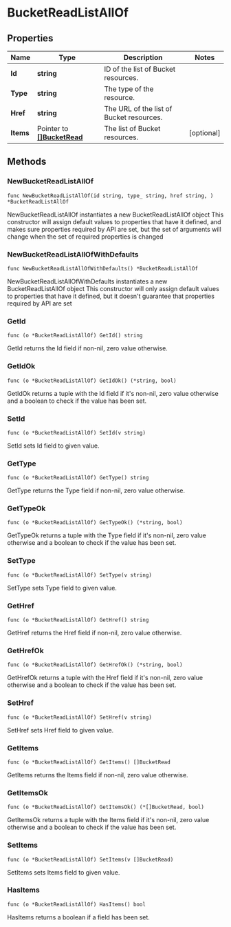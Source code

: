 # BucketReadListAllOf

## Properties

|Name | Type | Description | Notes|
|------------ | ------------- | ------------- | -------------|
|**Id** | **string** | ID of the list of Bucket resources. | |
|**Type** | **string** | The type of the resource. | |
|**Href** | **string** | The URL of the list of Bucket resources. | |
|**Items** | Pointer to [**[]BucketRead**](BucketRead.md) | The list of Bucket resources. | [optional] |

## Methods

### NewBucketReadListAllOf

`func NewBucketReadListAllOf(id string, type_ string, href string, ) *BucketReadListAllOf`

NewBucketReadListAllOf instantiates a new BucketReadListAllOf object
This constructor will assign default values to properties that have it defined,
and makes sure properties required by API are set, but the set of arguments
will change when the set of required properties is changed

### NewBucketReadListAllOfWithDefaults

`func NewBucketReadListAllOfWithDefaults() *BucketReadListAllOf`

NewBucketReadListAllOfWithDefaults instantiates a new BucketReadListAllOf object
This constructor will only assign default values to properties that have it defined,
but it doesn't guarantee that properties required by API are set

### GetId

`func (o *BucketReadListAllOf) GetId() string`

GetId returns the Id field if non-nil, zero value otherwise.

### GetIdOk

`func (o *BucketReadListAllOf) GetIdOk() (*string, bool)`

GetIdOk returns a tuple with the Id field if it's non-nil, zero value otherwise
and a boolean to check if the value has been set.

### SetId

`func (o *BucketReadListAllOf) SetId(v string)`

SetId sets Id field to given value.


### GetType

`func (o *BucketReadListAllOf) GetType() string`

GetType returns the Type field if non-nil, zero value otherwise.

### GetTypeOk

`func (o *BucketReadListAllOf) GetTypeOk() (*string, bool)`

GetTypeOk returns a tuple with the Type field if it's non-nil, zero value otherwise
and a boolean to check if the value has been set.

### SetType

`func (o *BucketReadListAllOf) SetType(v string)`

SetType sets Type field to given value.


### GetHref

`func (o *BucketReadListAllOf) GetHref() string`

GetHref returns the Href field if non-nil, zero value otherwise.

### GetHrefOk

`func (o *BucketReadListAllOf) GetHrefOk() (*string, bool)`

GetHrefOk returns a tuple with the Href field if it's non-nil, zero value otherwise
and a boolean to check if the value has been set.

### SetHref

`func (o *BucketReadListAllOf) SetHref(v string)`

SetHref sets Href field to given value.


### GetItems

`func (o *BucketReadListAllOf) GetItems() []BucketRead`

GetItems returns the Items field if non-nil, zero value otherwise.

### GetItemsOk

`func (o *BucketReadListAllOf) GetItemsOk() (*[]BucketRead, bool)`

GetItemsOk returns a tuple with the Items field if it's non-nil, zero value otherwise
and a boolean to check if the value has been set.

### SetItems

`func (o *BucketReadListAllOf) SetItems(v []BucketRead)`

SetItems sets Items field to given value.

### HasItems

`func (o *BucketReadListAllOf) HasItems() bool`

HasItems returns a boolean if a field has been set.


